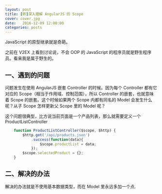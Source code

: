 ```yaml
---
layout: post
title: [转]深入理解 AngularJS 的 Scope
cover: cover.jpg
date:   2016-12-09 12:00:00
categories: posts
---
```


JavaScript 的原型继承就是奇葩。

之前在 V2EX 上看到讨论说，不会 OOP 的 JavaScript 的程序员就是野生程序员。看来我是属于野生的。

## 一、遇到的问题

问题发生在使用 AngularJS 嵌套 Controller 的时候。因为每个 Controller 都有它对应的 Scope（相当于作用域、控制范围），所以 Controller 的嵌套，也就意味着 Scope 的嵌套。这个时候如果两个 Scope 内都有同名的 Model 会发生什么呢？从子 Scope 怎样更新父 Scope 里的 Model 呢？

这个问题很典型，比方说当前页面是一个产品列表，那么就需要定义一个 ProductListController

```javascript
	function ProductListController($scope, $http) {
	    $http.get('/api/products.json')
	        .success(function(data){
	            $scope.productList = data;
	        });
	    $scope.selectedProduct = {};
	}
```

## 二、解决的办法

解决的办法就是不使用基本数据类型，而在 Model 里永远多加一个点.
